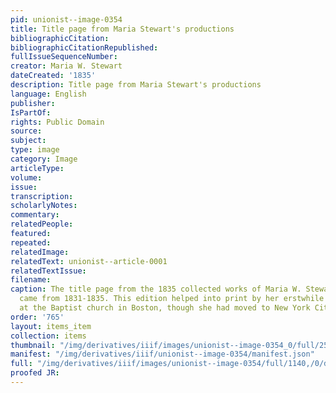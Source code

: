 ```yaml
---
pid: unionist--image-0354
title: Title page from Maria Stewart's productions
bibliographicCitation: 
bibliographicCitationRepublished: 
fullIssueSequenceNumber: 
creator: Maria W. Stewart
dateCreated: '1835'
description: Title page from Maria Stewart's productions
language: English
publisher: 
IsPartOf: 
rights: Public Domain
source: 
subject: 
type: image
category: Image
articleType: 
volume: 
issue: 
transcription: 
scholarlyNotes: 
commentary: 
relatedPeople: 
featured: 
repeated: 
relatedImage: 
relatedText: unionist--article-0001
relatedTextIssue: 
filename: 
caption: The title page from the 1835 collected works of Maria W. Stewart. The contents
  came from 1831-1835. This edition helped into print by her erstwhile fellow congregants
  at the Baptist church in Boston, though she had moved to New York City by 1835.
order: '765'
layout: items_item
collection: items
thumbnail: "/img/derivatives/iiif/images/unionist--image-0354_0/full/250,/0/default.jpg"
manifest: "/img/derivatives/iiif/unionist--image-0354/manifest.json"
full: "/img/derivatives/iiif/images/unionist--image-0354/full/1140,/0/default.jpg"
proofed JR: 
---
```

